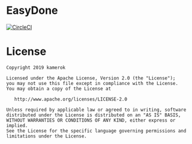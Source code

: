 # EasyDone
[![CircleCI](https://circleci.com/gh/kamerok/EasyDone.svg?style=svg&circle-token=8269f36e92e44090926a32acef590b97c8d4510e)](https://circleci.com/gh/kamerok/EasyDone)

# License

    Copyright 2019 kamerok

    Licensed under the Apache License, Version 2.0 (the "License");
    you may not use this file except in compliance with the License.
    You may obtain a copy of the License at

       http://www.apache.org/licenses/LICENSE-2.0

    Unless required by applicable law or agreed to in writing, software
    distributed under the License is distributed on an "AS IS" BASIS,
    WITHOUT WARRANTIES OR CONDITIONS OF ANY KIND, either express or implied.
    See the License for the specific language governing permissions and
    limitations under the License.
